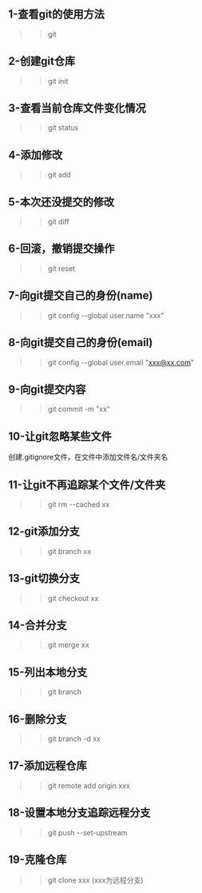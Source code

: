 ## 1-查看git的使用方法
>>git

## 2-创建git仓库
>>git init

## 3-查看当前仓库文件变化情况
>>git status

## 4-添加修改
>>git add

## 5-本次还没提交的修改
>>git diff

## 6-回滚，撤销提交操作
>>git reset

## 7-向git提交自己的身份(name)
>>git config --global user.name "xxx"

## 8-向git提交自己的身份(email)
>>git config --global user.email "xxx@xx.com"

## 9-向git提交内容
>>git commit -m "xx"

## 10-让git忽略某些文件
创建.gitignore文件，在文件中添加文件名/文件夹名

## 11-让git不再追踪某个文件/文件夹
>>git rm --cached xx

## 12-git添加分支
>>git branch xx

## 13-git切换分支
>>git checkout xx

## 14-合并分支
>>git merge xx

## 15-列出本地分支
>>git branch

## 16-删除分支
>>git branch -d xx

## 17-添加远程仓库
>>git remote add origin xxx

## 18-设置本地分支追踪远程分支
>>git push --set-upstream

## 19-克隆仓库
>>git clone xxx (xxx为远程分支)